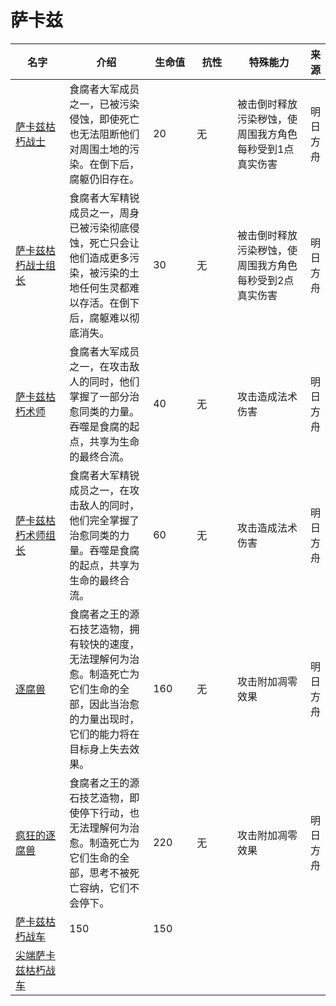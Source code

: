 # 萨卡兹

<table><thead><tr><th width="125.33333333333331">名字</th><th width="205">介绍</th><th width="77">生命值</th><th width="82">抗性</th><th width="171">特殊能力</th><th>来源</th></tr></thead><tbody><tr><td><a href="https://prts.wiki/w/%E8%90%A8%E5%8D%A1%E5%85%B9%E6%9E%AF%E6%9C%BD%E6%88%98%E5%A3%AB">萨卡兹枯朽战士</a></td><td>食腐者大军成员之一，已被污染侵蚀，即使死亡也无法阻断他们对周围土地的污染。在倒下后，腐躯仍旧存在。</td><td>20</td><td>无</td><td>被击倒时释放污染秽蚀，使周围我方角色每秒受到1点真实伤害</td><td>明日方舟</td></tr><tr><td><a href="https://prts.wiki/w/%E8%90%A8%E5%8D%A1%E5%85%B9%E6%9E%AF%E6%9C%BD%E6%88%98%E5%A3%AB%E7%BB%84%E9%95%BF">萨卡兹枯朽战士组长</a></td><td>食腐者大军精锐成员之一，周身已被污染彻底侵蚀，死亡只会让他们造成更多污染，被污染的土地任何生灵都难以存活。在倒下后，腐躯难以彻底消失。</td><td>30</td><td>无</td><td>被击倒时释放污染秽蚀，使周围我方角色每秒受到2点真实伤害</td><td>明日方舟</td></tr><tr><td><a href="https://prts.wiki/w/%E8%90%A8%E5%8D%A1%E5%85%B9%E6%9E%AF%E6%9C%BD%E6%9C%AF%E5%B8%88">萨卡兹枯朽术师</a></td><td>食腐者大军成员之一，在攻击敌人的同时，他们掌握了一部分治愈同类的力量。吞噬是食腐的起点，共享为生命的最终合流。</td><td>40</td><td>无</td><td>攻击造成法术伤害</td><td>明日方舟</td></tr><tr><td><a href="https://prts.wiki/w/%E8%90%A8%E5%8D%A1%E5%85%B9%E6%9E%AF%E6%9C%BD%E6%9C%AF%E5%B8%88%E7%BB%84%E9%95%BF">萨卡兹枯朽术师组长</a></td><td>食腐者大军精锐成员之一，在攻击敌人的同时，他们完全掌握了治愈同类的力量。吞噬是食腐的起点，共享为生命的最终合流。</td><td>60</td><td>无</td><td>攻击造成法术伤害</td><td>明日方舟</td></tr><tr><td><a href="https://prts.wiki/w/%E9%80%90%E8%85%90%E5%85%BD">逐腐兽</a></td><td>食腐者之王的源石技艺造物，拥有较快的速度，无法理解何为治愈。制造死亡为它们生命的全部，因此当治愈的力量出现时，它们的能力将在目标身上失去效果。</td><td>160</td><td>无</td><td>攻击附加凋零效果</td><td>明日方舟</td></tr><tr><td><a href="https://prts.wiki/w/%E7%96%AF%E7%8B%82%E7%9A%84%E9%80%90%E8%85%90%E5%85%BD">疯狂的逐腐兽</a></td><td>食腐者之王的源石技艺造物，即使停下行动，也无法理解何为治愈。制造死亡为它们生命的全部，思考不被死亡容纳，它们不会停下。</td><td>220</td><td>无</td><td>攻击附加凋零效果</td><td>明日方舟</td></tr><tr><td><a href="https://prts.wiki/w/%E8%90%A8%E5%8D%A1%E5%85%B9%E6%9E%AF%E6%9C%BD%E6%88%98%E8%BD%A6">萨卡兹枯朽战车</a></td><td>150</td><td>150</td><td></td><td></td><td></td></tr><tr><td><a href="https://prts.wiki/w/%E5%B0%96%E7%AB%AF%E8%90%A8%E5%8D%A1%E5%85%B9%E6%9E%AF%E6%9C%BD%E6%88%98%E8%BD%A6">尖端萨卡兹枯朽战车</a></td><td></td><td></td><td></td><td></td><td></td></tr></tbody></table>
